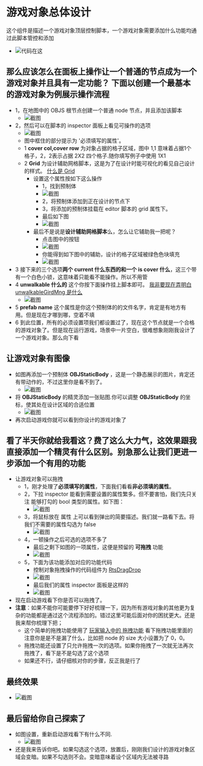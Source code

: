 # 游戏对象总体设计

这个组件是描述一个游戏对象顶层控制脚本，一个游戏对象需要添加什么功能均通过此脚本管控和添加
- ![代码在这](img/editor.PNG)

## 那么应该怎么在面板上操作让一个普通的节点成为一个游戏对象并且具有一定功能？ 下面以创建一个最基本的游戏对象为例展示操作流程

- 1，在地图中的 OBJS 根节点创建一个普通 node 节点，并且添加该脚本
  - ![截图](img/useeditorstep1.PNG)
- 2，然后可以在脚本的 inspector 面板上看见可操作的选项
  - ![截图](img/useeditorstep2.PNG)
  - 图中框住的部分提示为 '必须填写的属性'。
  - 1 **cover col,cover row** 为对象占据的格子区域，图中 1,1 意味着占据1个格子，2，2表示占据 2X2 四个格子.随你填写例子中使用 1X1
  - 2 **Grid** 为设计辅助网格脚本，这是为了在设计时能可视化的看见自己设计的样式。 [什么是 Grid](../map/Grid.md)
    - 设置这个属性按如下这么操作
      - 1，找到预制体
      - ![截图](img/useeditorstep3.PNG)
      - 2，将预制体添加到正在设计的节点下
      - 3，将添加的预制体挂载在 editor 脚本的 grid 属性下。
      - 最后如下图
      - ![截图](img/useeditorstep4.PNG)
    - 最后不是说是**设计辅助网格脚本**么，怎么让它辅助我一把呢？
      - 点击图中的按钮
      - ![截图](img/useeditorstep5.PNG)
      - 你能得到如下图中的辅助，设计的格子区域被绿色色块填充
      - ![截图](img/useeditorstep6.PNG)
- 3 接下来的三个选项**两个 current 什么东西的和一个 is cover 什么**，这三个带有一个白色小锁，这意味着只能看不能操作。所以不用管
- 4 **unwalkable 什么的** 这个你按下面操作挂上脚本即可。 [我非要现在弄明白 unwalkableGirdMng 是什么](./unwalkableGirdMng.md)
  - ![截图](img/useeditorstep6.gif)
- 5 **prefab name** 这个属性是你这个预制体的的文件名字，肯定是有地方有用。但是现在才哪到哪，空着不填
- 6 到此位置，所有的必须设置项我们都设置过了，现在这个节点就是一个合格的游戏对象了。但是现在运行游戏，场景中一片空白，很难想象刚刚我设计了一个游戏对象。那么向下看
  
## 让游戏对象有图像

- 如图再添加一个预制体 **OBJStaticBody** ，这是一个静态展示的图片，肯定还有带动作的，不过这里你是看不到了。
  - ![截图](img/useeditorstep7.PNG)
- 将 **OBJStaticBody** 的精灵添加一张贴图.你可以调整 **OBJStaticBody** 的坐标，使其处在设计区域的合适位置
  - ![截图](img/useeditorstep8.PNG)
- 再次启动游戏你就可以看到你设计的游戏对象了

## 看了半天你就给我看这？费了这么大力气，这效果跟我直接添加一个精灵有什么区别。别急那么让我们更进一步添加一个有用的功能

- 让游戏对象可以拖拽
  - 1，刚才处理了**必须填写的属性**，下面我们看看**非必须填的属性**。
  - 2，下拉 inspector 能看到需要设置的属性繁多。但不要害怕，我们先只关注 能够打勾的 bool 类型的属性。如下图：
    - ![截图](img/useeditorstep9.PNG)
  - 3，将鼠标放在 属性 上可以看到弹出的简要描述。我们就一路看下去。将我们不需要的属性勾选为 false
    - ![截图](img/useeditorstep10.PNG)
  - 4，一顿操作之后可选的选项不多了
    - 最后之剩下如图的一项属性，这便是预留的 **可拖拽** 功能
    - ![截图](img/useeditorstep11.PNG)
  - 5，下面为该功能添加对应的功能代码
    - 控制对象拖拽操作的代码组件为 [RtsDragDrop](./RtsDragDrop.md)
    - ![截图](img/useeditorstep11.gif)
    - 最后我们的属性 inspector 面板是这样的
    - ![截图](img/useeditorstep12.PNG)
- 现在启动游戏看下你是否可以拖拽了。
- **注意**：如果不能你可能要停下好好梳理一下，因为所有游戏对象的其他更为复杂的功能都是通过这个流程添加的。错过这里可能后面对你的困扰更大。还是我来帮你梳理下把；
  - 这个简单的拖拽功能使用了 [玩家输入中的 拖拽功能](../playerInput/InputDragDrop.md) 看下拖拽功能里面的注意你是是不是漏了什么，比如把 node 的 size 大小设置为了 0，0。
  - 拖拽功能还设置了只允许拖拽一次的选项。如果你拖拽了一次就无法再次拖拽了，看下是不是勾选了这个选项
  - 如果还不行，请仔细核对你的步骤，反正我是行了

## 最终效果

- ![截图](img/useeditorstep12.gif)

## 最后留给你自己探索了

- 如图设置，重新启动游戏看下有什么不同.
  - ![截图](img/useeditorstep13.PNG)
- 还是我来告诉你吧。如果勾选这个选项，放置后，刚刚我们设计的游戏对象区域会变暗。如果不勾选则不会。变暗意味着设个区域内无法被寻路
